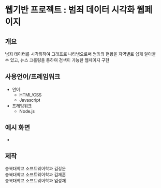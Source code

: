 # 웹기반 프로젝트 : 범죄 데이터 시각화 웹페이지
## 개요
범죄 데이터를 시각화하여 그래프로 나타냄으로써 범죄의 현황을 지역별로 쉽게 알아볼 수 있고, 뉴스 크롤링을 통하여 검색이 가능한 웹페이지 구현

## 사용언어/프레임워크
- 언어
  - HTML/CSS
  - Javascript
- 프레임워크
  - Node.js
  
## 예시 화면
 - 
## 제작
충북대학교 소프트웨어학과 김정운<br>충북대학교 소프트웨어학과 김재훈<br>충북대학교 소프트웨어학과 임성재
